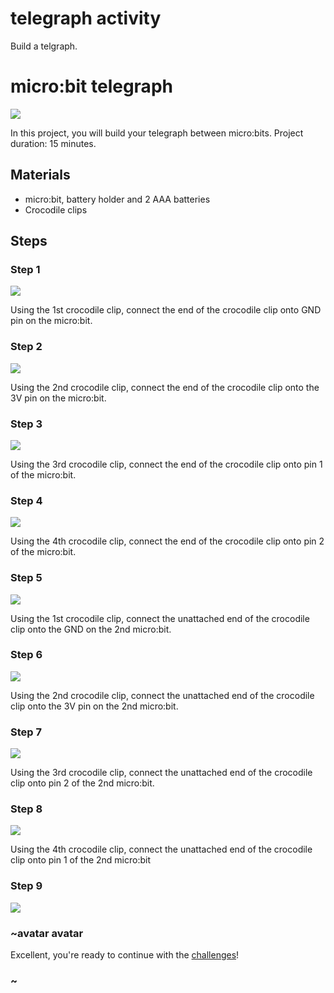 # telegraph activity 

Build a telgraph.

# micro:bit telegraph

![](/static/mb/lessons/telegraph-0.png)

In this project, you will build your telegraph between micro:bits. Project duration: 15 minutes.

## Materials

* micro:bit, battery holder and 2 AAA batteries
* Crocodile clips

## Steps

### Step 1

![](/static/mb/lessons/banana-keyboard-1.png)

Using the 1st crocodile clip, connect the end of the crocodile clip onto GND pin on the micro:bit.

### Step 2

![](/static/mb/lessons/ornament-chain-2.png)

Using the 2nd crocodile clip, connect the end of the crocodile clip onto the 3V pin on the micro:bit.

### Step 3

![](/static/mb/lessons/ornament-chain-3.png)

Using the 3rd crocodile clip, connect the end of the crocodile clip onto pin 1 of the micro:bit.

### Step 4

![](/static/mb/lessons/ornament-chain-4.png)

Using the 4th crocodile clip, connect the end of the crocodile clip onto pin 2 of the micro:bit.

### Step 5

![](/static/mb/lessons/ornament-chain-5.png)

Using the 1st crocodile clip, connect the unattached end of the crocodile clip onto the GND on the 2nd micro:bit.

### Step 6

![](/static/mb/lessons/ornament-chain-6.png)

Using the 2nd crocodile clip, connect the unattached end of the crocodile clip onto the 3V pin on the 2nd micro:bit.

### Step 7

![](/static/mb/lessons/ornament-chain-7.png)

Using the 3rd crocodile clip, connect the unattached end of the crocodile clip onto pin 2 of the 2nd micro:bit.

### Step 8

![](/static/mb/lessons/ornament-chain-8.png)

Using the 4th crocodile clip, connect the unattached end of the crocodile clip onto pin 1 of the 2nd micro:bit

### Step 9

![](/static/mb/lessons/telegraph-0.png)


### ~avatar avatar

Excellent, you're ready to continue with the [challenges](/projects/telegraph-challenges)!

### ~
